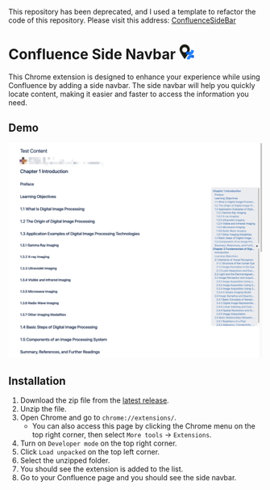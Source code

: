 This repository has been deprecated, and I used a template to refactor the code of this repository. Please visit this address: [ConfluenceSideBar](https://github.com/VeejaLiu/ConfluenceSideBar)

# Confluence Side Navbar <img src="images/icon-128.png" alt="img.png" width=30px/>

This Chrome extension is designed to enhance your experience while using Confluence by adding a side navbar. The side navbar will help you quickly locate content, making it easier and faster to access the information you need.

## Demo

<img src="doc-images/demo.png" alt="img.png" width="800" />

## Installation

1. Download the zip file from the [latest release](https://github.com/VeejaLiu/ConfluenceSideNavbar/releases/latest).
2. Unzip the file.
3. Open Chrome and go to `chrome://extensions/`.
   - You can also access this page by clicking the Chrome menu on the top right corner, then select `More tools` -> `Extensions`.
4. Turn on `Developer mode` on the top right corner.
5. Click `Load unpacked` on the top left corner.
6. Select the unzipped folder.
7. You should see the extension is added to the list.
8. Go to your Confluence page and you should see the side navbar.
